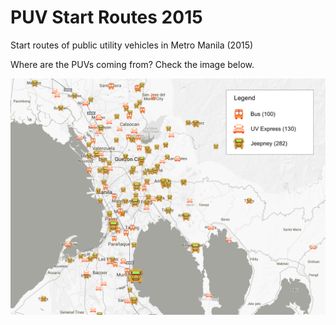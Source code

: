 # PUV Start Routes 2015

Start routes of public utility vehicles in Metro Manila (2015)

Where are the PUVs coming from? Check the image below.

![alt tag](https://raw.githubusercontent.com/MojoJolo/puv_startroutes2015/master/puv_map.png)
